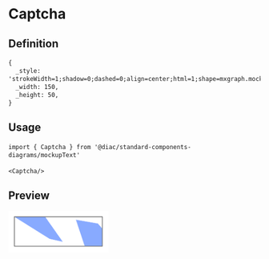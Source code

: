 # Captcha

## Definition

```
{
  _style: 'strokeWidth=1;shadow=0;dashed=0;align=center;html=1;shape=mxgraph.mockup.text.captcha;fontColor=#666666;fontSize=25;strokeColor=#666666;mainText=',
  _width: 150,
  _height: 50,
}
```

## Usage

```
import { Captcha } from '@diac/standard-components-diagrams/mockupText'

<Captcha/>
```

## Preview

<img src="./captcha.png" width="200"/>
